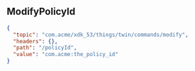 ## ModifyPolicyId

```json
{
  "topic": "com.acme/xdk_53/things/twin/commands/modify",
  "headers": {},
  "path": "/policyId",
  "value": "com.acme:the_policy_id"
}
```
